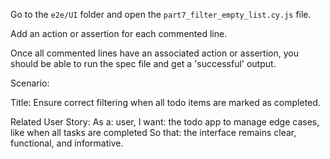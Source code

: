 Go to the ```e2e/UI``` folder and open the ```part7_filter_empty_list.cy.js``` file.

Add an action or assertion for each commented line. 

Once all commented lines have an associated action or assertion, you should be able to run the spec file and get a 'successful' output.

Scenario:

Title: Ensure correct filtering when all todo items are marked as completed.

Related User Story: 
    As a:    user, 
    I want:  the todo app to manage edge cases, like when all tasks are completed
    So that: the interface remains clear, functional, and informative.
